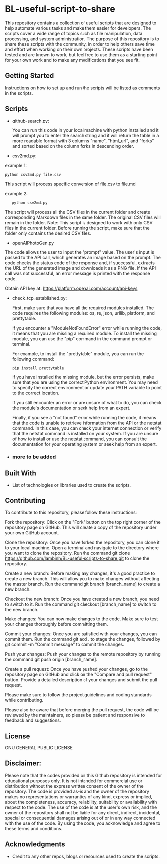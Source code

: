 # BL-useful-script-to-share

This repository contains a collection of useful scripts that are designed to help automate various tasks and make them easier for developers. The scripts cover a wide range of topics such as file manipulation, data processing, and system administration. The purpose of this repository is to share these scripts with the community, in order to help others save time and effort when working on their own projects. These scripts have been tested and are known to work, but feel free to use them as a starting point for your own work and to make any modifications that you see fit.

## Getting Started

Instructions on how to set up and run the scripts will be listed as comments in the scripts.

## Scripts

- github-search.py:

  You can run this code in your local machine with python installed and it will prompt you to enter the search string and it will return the table in a more readable format with 3 columns "name", "html_url", and "forks" and sorted based on the column forks in descending order.

- csv2md.py:

example 1:
   ```
   python csv2md.py file.csv
   ```

This script will process specific conversion of file.csv to file.md

example 2:
  ```
     python csv2md.py
  ```

The script will process all the CSV files in the current folder and create corresponding Markdown files in the same folder.
The original CSV files will remain in the folder.
Note: This script is designed to work with only CSV files in the current folder. Before running the script, make sure that the folder only contains the desired CSV files.

- openAIPhotoGen.py

The code allows the user to input the "prompt" value. The user's input is passed to the API call, which generates an image based on the prompt. The code checks the status code of the response and, if successful, extracts the URL of the generated image and downloads it as a PNG file. If the API call was not successful, an error message is printed with the response code.

Obtain API key at: https://platform.openai.com/account/api-keys 

- check_tcp_established.py:
    
    First, make sure that you have all the required modules installed. The code requires the following modules: os, re, json, urllib, platform, and   prettytable.

    If you encounter a "ModuleNotFoundError" error while running the code, it means that you are missing a required module. To install the missing module, you can use the "pip" command in the command prompt or terminal.

    For example, to install the "prettytable" module, you can run the following command:

    ``` pip install prettytable ```

    If you have installed the missing module, but the error persists, make sure that you are using the correct Python environment. You may need to specify the correct environment or update your PATH variable to point to the correct location.

    If you still encounter an error or are unsure of what to do, you can check the module's documentation or seek help from an expert.

    Finally, if you see a "not found" error while running the code, it means that the code is unable to retrieve information from the API or the netstat command. In this case, you can check your internet connection or verify that the netstat command is installed on your system. If you are unsure of how to install or use the netstat command, you can consult the documentation for your operating system or seek help from an expert.


- ### more to be added

## Built With

- List of technologies or libraries used to create the scripts.

## Contributing

To contribute to this repository, please follow these instructions:

  Fork the repository: Click on the "Fork" button on the top right corner of the repository page on GitHub. This will create a copy of the repository under your own GitHub account.

  Clone the repository: Once you have forked the repository, you can clone it to your local machine. Open a terminal and navigate to the directory where you want to clone the repository. Run the command git clone https://github.com/lambinh/BL-useful-scripts-to-share.git  to clone the repository.

  Create a new branch: Before making any changes, it's a good practice to create a new branch. This will allow you to make changes without affecting the master branch. Run the command git branch [branch_name] to create a new branch.

  Checkout the new branch: Once you have created a new branch, you need to switch to it. Run the command git checkout [branch_name] to switch to the new branch.

  Make changes: You can now make changes to the code. Make sure to test your changes thoroughly before committing them.

  Commit your changes: Once you are satisfied with your changes, you can commit them. Run the command git add . to stage the changes, followed by git commit -m "Commit message" to commit the changes.

  Push your changes: Push your changes to the remote repository by running the command git push origin [branch_name].

  Create a pull request: Once you have pushed your changes, go to the repository page on GitHub and click on the "Compare and pull request" button. Provide a detailed description of your changes and submit the pull request.

Please make sure to follow the project guidelines and coding standards while contributing.

Please also be aware that before merging the pull request, the code will be reviewed by the maintainers, so please be patient and responsive to feedback and suggestions.
## License

GNU GENERAL PUBLIC LICENSE

## Disclaimer:
Please note that the codes provided on this Github repository is intended for educational purposes only. It is not intended for commercial use or distribution without the express written consent of the owner of the repository. The code is provided as-is and the owner of the repository makes no representations or warranties of any kind, express or implied, about the completeness, accuracy, reliability, suitability or availability with respect to the code. The use of the code is at the user's own risk, and the owner of the repository shall not be liable for any direct, indirect, incidental, special or consequential damages arising out of or in any way connected with the use of the code. By using the code, you acknowledge and agree to these terms and conditions.


## Acknowledgments

- Credit to any other repos, blogs or resources used to create the scripts.
